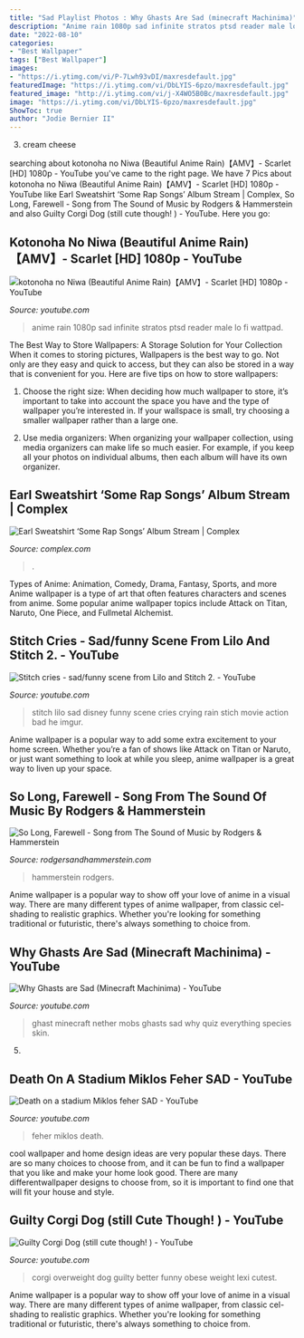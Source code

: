 ```yaml
---
title: "Sad Playlist Photos : Why Ghasts Are Sad (minecraft Machinima)"
description: "Anime rain 1080p sad infinite stratos ptsd reader male lo fi wattpad"
date: "2022-08-10"
categories:
- "Best Wallpaper"
tags: ["Best Wallpaper"]
images:
- "https://i.ytimg.com/vi/P-7Lwh93vDI/maxresdefault.jpg"
featuredImage: "https://i.ytimg.com/vi/DbLYIS-6pzo/maxresdefault.jpg"
featured_image: "http://i.ytimg.com/vi/j-X4WO5B0Bc/maxresdefault.jpg"
image: "https://i.ytimg.com/vi/DbLYIS-6pzo/maxresdefault.jpg"
ShowToc: true
author: "Jodie Bernier II"
---
```



3. cream cheese 

	

		
searching about kotonoha no Niwa (Beautiful Anime Rain)【AMV】- Scarlet [HD] 1080p - YouTube you've came to the right page. We have 7 Pics about kotonoha no Niwa (Beautiful Anime Rain)【AMV】- Scarlet [HD] 1080p - YouTube like Earl Sweatshirt ‘Some Rap Songs’ Album Stream | Complex, So Long, Farewell - Song from The Sound of Music by Rodgers &amp; Hammerstein and also Guilty Corgi Dog (still cute though! ) - YouTube. Here you go:
		
    
## Kotonoha No Niwa (Beautiful Anime Rain)【AMV】- Scarlet [HD] 1080p - YouTube

<img loading=lazy src="https://i.ytimg.com/vi/P-7Lwh93vDI/maxresdefault.jpg" onerror="this.onerror=null;this.src='https://tse3.mm.bing.net/th?id=OIP.xPdpCf4isZC2yrdgz0_KbgHaEK&amp;pid=15.1';" alt="kotonoha no Niwa (Beautiful Anime Rain)【AMV】- Scarlet [HD] 1080p - YouTube">

_Source: youtube.com_

>anime rain 1080p sad infinite stratos ptsd reader male lo fi wattpad. 

	

The Best Way to Store Wallpapers: A Storage Solution for Your Collection
When it comes to storing pictures, Wallpapers is the best way to go. Not only are they easy and quick to access, but they can also be stored in a way that is convenient for you. Here are five tips on how to store wallpapers:
1) Choose the right size: When deciding how much wallpaper to store, it’s important to take into account the space you have and the type of wallpaper you’re interested in. If your wallspace is small, try choosing a smaller wallpaper rather than a large one.

2) Use media organizers: When organizing your wallpaper collection, using media organizers can make life so much easier. For example, if you keep all your photos on individual albums, then each album will have its own organizer.

    
## Earl Sweatshirt ‘Some Rap Songs’ Album Stream | Complex

<img loading=lazy src="https://images.complex.com/complex/images/c_fill,f_auto,g_center,w_1200/fl_lossy,pg_1/qzl6tbiaso6mdirzlcde/earl-sweatshirt-rap-songs" onerror="this.onerror=null;this.src='https://tse3.mm.bing.net/th?id=OIP.oY5E9VK-MqE7eQRIjbsOkQHaHa&amp;pid=15.1';" alt="Earl Sweatshirt ‘Some Rap Songs’ Album Stream | Complex">

_Source: complex.com_

>. 

	

Types of Anime: Animation, Comedy, Drama, Fantasy, Sports, and more
Anime wallpaper is a type of art that often features characters and scenes from anime. Some popular anime wallpaper topics include Attack on Titan, Naruto, One Piece, and Fullmetal Alchemist.

    
## Stitch Cries - Sad/funny Scene From Lilo And Stitch 2. - YouTube

<img loading=lazy src="http://i.ytimg.com/vi/j-X4WO5B0Bc/maxresdefault.jpg" onerror="this.onerror=null;this.src='https://tse2.mm.bing.net/th?id=OIP.YDexiMZ-ojvwnlmh5ildtwHaEK&amp;pid=15.1';" alt="Stitch cries - sad/funny scene from Lilo and Stitch 2. - YouTube">

_Source: youtube.com_

>stitch lilo sad disney funny scene cries crying rain stich movie action bad he imgur. 

	

Anime wallpaper is a popular way to add some extra excitement to your home screen. Whether you’re a fan of shows like Attack on Titan or Naruto, or just want something to look at while you sleep, anime wallpaper is a great way to liven up your space.

    
## So Long, Farewell - Song From The Sound Of Music By Rodgers &amp; Hammerstein

<img loading=lazy src="https://rodgersandhammerstein.com/wp-content/uploads/2020/08/solongfarewll.jpg" onerror="this.onerror=null;this.src='https://tse4.mm.bing.net/th?id=OIP.gtAwJTVSi6tZxDO46fnkOgHaEK&amp;pid=15.1';" alt="So Long, Farewell - Song from The Sound of Music by Rodgers &amp; Hammerstein">

_Source: rodgersandhammerstein.com_

>hammerstein rodgers. 

	

Anime wallpaper is a popular way to show off your love of anime in a visual way. There are many different types of anime wallpaper, from classic cel-shading to realistic graphics. Whether you're looking for something traditional or futuristic, there's always something to choice from.

    
## Why Ghasts Are Sad (Minecraft Machinima) - YouTube

<img loading=lazy src="http://i.ytimg.com/vi/Dqm75ezNKJM/maxresdefault.jpg" onerror="this.onerror=null;this.src='https://tse3.mm.bing.net/th?id=OIP.IjkcjU6Sh3ByhN8XgsAXMQHaEK&amp;pid=15.1';" alt="Why Ghasts are Sad (Minecraft Machinima) - YouTube">

_Source: youtube.com_

>ghast minecraft nether mobs ghasts sad why quiz everything species skin. 

	

5.

    
## Death On A Stadium Miklos Feher SAD - YouTube

<img loading=lazy src="http://i.ytimg.com/vi/VcVRzjvGMpI/hqdefault.jpg" onerror="this.onerror=null;this.src='https://tse3.mm.bing.net/th?id=OIP.wiCMO30SCIrz91qIdMR8fwHaFj&amp;pid=15.1';" alt="Death on a stadium Miklos feher SAD - YouTube">

_Source: youtube.com_

>feher miklos death. 

	

cool wallpaper and home design ideas are very popular these days. There are so many choices to choose from, and it can be fun to find a wallpaper that you like and make your home look good. There are many differentwallpaper designs to choose from, so it is important to find one that will fit your house and style.

    
## Guilty Corgi Dog (still Cute Though! ) - YouTube

<img loading=lazy src="https://i.ytimg.com/vi/DbLYIS-6pzo/maxresdefault.jpg" onerror="this.onerror=null;this.src='https://tse4.mm.bing.net/th?id=OIP.BqeGOaRCH2EjD3W3Z4VgSwHaEK&amp;pid=15.1';" alt="Guilty Corgi Dog (still cute though! ) - YouTube">

_Source: youtube.com_

>corgi overweight dog guilty better funny obese weight lexi cutest. 

	

Anime wallpaper is a popular way to show off your love of anime in a visual way. There are many different types of anime wallpaper, from classic cel-shading to realistic graphics. Whether you're looking for something traditional or futuristic, there's always something to choice from.


